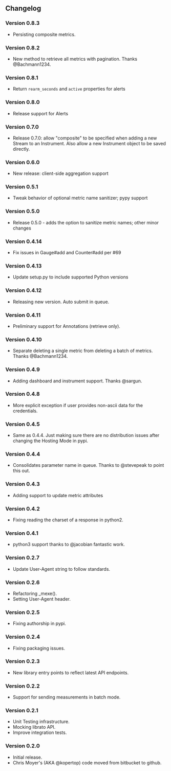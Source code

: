 ## Changelog

### Version 0.8.3
* Persisting composite metrics.

### Version 0.8.2
* New method to retrieve all metrics with pagination. Thanks @Bachmann1234.

### Version 0.8.1
* Return `rearm_seconds` and `active` properties for alerts

### Version 0.8.0
* Release support for Alerts

### Version 0.7.0
* Release 0.7.0: allow "composite" to be specified when adding a new Stream to an Instrument.  Also allow a new Instrument object to be saved directly.

### Version 0.6.0
* New release: client-side aggregation support

### Version 0.5.1
* Tweak behavior of optional metric name sanitizer; pypy support

### Version 0.5.0
* Release 0.5.0 - adds the option to sanitize metric names; other minor changes

### Version 0.4.14
* Fix issues in Gauge#add and Counter#add per #69

### Version 0.4.13
* Update setup.py to include supported Python versions

### Version 0.4.12
* Releasing new version. Auto submit in queue.

### Version 0.4.11
* Preliminary support for Annotations (retrieve only).

### Version 0.4.10
* Separate deleting a single metric from deleting a batch of metrics.
  Thanks @Bachmann1234.

### Version 0.4.9
* Adding dashboard and instrument support. Thanks @sargun.

### Version 0.4.8
* More explicit exception if user provides non-ascii data for the credentials.

### Version 0.4.5
* Same as 0.4.4. Just making sure there are no distribution issues after
  changing the Hosting Mode in pypi.

### Version 0.4.4
* Consolidates parameter name in queue. Thanks to @stevepeak to point this out.

### Version 0.4.3
* Adding support to update metric attributes

### Version 0.4.2
* Fixing reading the charset of a response in python2.

### Version 0.4.1
* python3 support thanks to @jacobian fantastic work.

### Version 0.2.7
* Update User-Agent string to follow standards.

### Version 0.2.6
* Refactoring _mexe().
* Setting User-Agent header.

### Version 0.2.5
* Fixing authorship in pypi.

### Version 0.2.4
* Fixing packaging issues.

### Version 0.2.3
* New library entry points to reflect latest API endpoints.

### Version 0.2.2
* Support for sending measurements in batch mode.

### Version 0.2.1
* Unit Testing infrastructure.
* Mocking librato API.
* Improve integration tests.

### Version 0.2.0
* Initial release.
* Chris Moyer's (AKA @kopertop) code moved from bitbucket to github.
